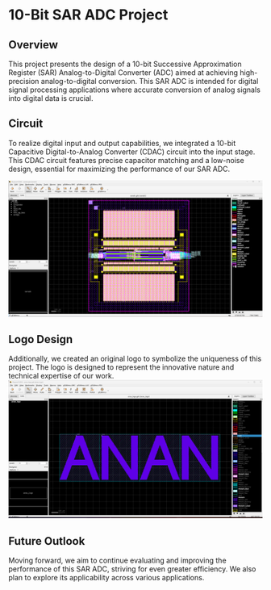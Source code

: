 # 10-Bit SAR ADC Project

## Overview
This project presents the design of a 10-bit Successive Approximation Register (SAR) Analog-to-Digital Converter (ADC) aimed at achieving high-precision analog-to-digital conversion. This SAR ADC is intended for digital signal processing applications where accurate conversion of analog signals into digital data is crucial.

## Circuit
To realize digital input and output capabilities, we integrated a 10-bit Capacitive Digital-to-Analog Converter (CDAC) circuit into the input stage. This CDAC circuit features precise capacitor matching and a low-noise design, essential for maximizing the performance of our SAR ADC.

![circuit](./png/circuit.png "circuit")

## Logo Design
Additionally, we created an original logo to symbolize the uniqueness of this project. The logo is designed to represent the innovative nature and technical expertise of our work.
![logo](./png/logo.png "logo")

## Future Outlook
Moving forward, we aim to continue evaluating and improving the performance of this SAR ADC, striving for even greater efficiency. We also plan to explore its applicability across various applications.